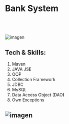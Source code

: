 <h1>Bank System</h1>
<h1></h1>
<br>


![imagen](https://github.com/Amhernandez5508/Banco/assets/121590490/c12feca4-cb7c-46cb-b37e-90d9c9e0fe16)

<h2>Tech & Skills:</h2>
<ol>
  <li>Maven</li>
  <li>JAVA JSE</li>
  <li>OOP</li>
  <li>Collection Framework</li>
  <li>JDBC</li>
  <li>MySQL</li>
  <li>Data Access Object (DAO)</li>
  <li>Own Exceptions</li>
</ol>
<hl>

<h2>

![imagen](https://github.com/Amhernandez5508/Banco/assets/121590490/ac8994c9-edc1-41fc-93ca-34fa6ae4d1b6)

